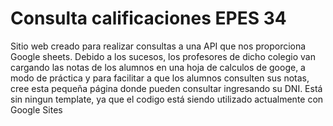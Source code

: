# Consulta calificaciones EPES 34
Sitio web creado para realizar consultas a una API que nos proporciona Google sheets.
Debido a los sucesos, los profesores de dicho colegio van cargando las notas de los alumnos en una hoja de calculos de googe, a modo de práctica y para facilitar a que los alumnos consulten sus notas, cree esta pequeña página donde pueden consultar ingresando su DNI.
Está sin ningun template, ya que el codigo está siendo utilizado actualmente con Google Sites
